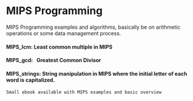 # MIPS Programming

MIPS Programming examples and algorithms, basically be on arithmetic operations or some data management process.






#### MIPS_lcm:   Least common multiple in MIPS

#### MIPS_gcd:   Greatest Common Divisor 

#### MIPS_strings: String manipulation in MIPS where the initial letter of each word is capitalized. 




```
Small ebook available with MIPS examples and basic overview
```

